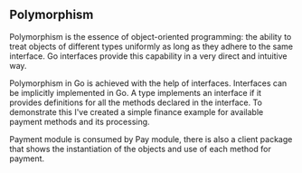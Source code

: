 ## Polymorphism

Polymorphism is the essence of object-oriented programming: the ability to treat objects of different types uniformly as long as they adhere to the same interface. Go interfaces provide this capability in a very direct and intuitive way.

Polymorphism in Go is achieved with the help of interfaces. Interfaces can be implicitly implemented in Go. A type implements an interface if it provides definitions for all the methods declared in the interface. To demonstrate this I've created 
a simple finance example for available payment methods and its processing.


Payment module is consumed by Pay module, there is also a client package that shows the instantiation of the objects and use of each method for payment. 